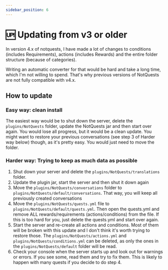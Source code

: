 ```yaml
---
sidebar_position: 6
---
```


# 🆙 Updating from v3 or older

In version 4.x of notquests, I have made a lot of changes to conditions (includes Requirements), actions (includes Rewards) and the entire folder structure (because of categories).

Writing an automatic converter for that would be hard and take a long time, which I'm not willing to spend. That's why previous versions of NotQuests are not fully compatible with v4.x.

## How to update

### Easy way: clean install

The easiest way would be to shut down the server, delete the `plugins/NotQuests` folder, update the NotQuests jar and then start over again. You would lose all progress, but it would be a clean update.
You might want to restore your previous conversations (see step 3 of Harder way below) though, as it's pretty easy. You would just need to move the folder.

### Harder way: Trying to keep as much data as possible

1. Shut down your server and delete the `plugins/NotQuests/translations` folder.
2. Update the plugin jar, start the server and then shut it down again
3. Move the `plugins/NotQuests/conversations` folder to `plugins/NotQuests/default/conversations`. That way, you will keep all previously created conversations
4. Move the `plugins/NotQuests/quests.yml` file to `plugins/NotQuests/default/quests.yml`. Then open the quests.yml and remove ALL rewards/requirements (actions/conditions) from the file. If this is too hard for you, just delete the quests.yml and start over again.
5. Start the server and re-create all actions and conditions. Most of them will be broken with this update and I don't think it's worth trying to restore those. The `plugins/NotQuests/actions.yml` and `plugins/NotQuests/conditions.yml` can be deleted, as only the ones in the `plugins/NotQuests/default` folder will be read.
6. Check your console when the server starts up and look out for warnings or errors. If you see some, read them and try to fix them. This is likely to happen with many quests if you decide to do step 4.
